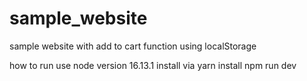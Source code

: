 # sample_website
sample website with add to cart function using localStorage

how to run
use node version 16.13.1
install via yarn install
npm run dev
